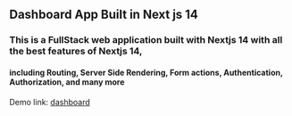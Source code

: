 ## Dashboard App Built in Next js 14
### This is a FullStack web application built with Nextjs 14 with all the best features of Nextjs 14,
#### including Routing, Server Side Rendering, Form actions, Authentication, Authorization, and many more


Demo link: [dashboard](https://github.com/KnightRidder/dashboard)
